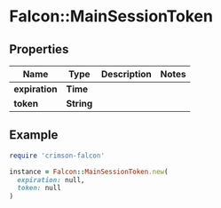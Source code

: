 # Falcon::MainSessionToken

## Properties

| Name | Type | Description | Notes |
| ---- | ---- | ----------- | ----- |
| **expiration** | **Time** |  |  |
| **token** | **String** |  |  |

## Example

```ruby
require 'crimson-falcon'

instance = Falcon::MainSessionToken.new(
  expiration: null,
  token: null
)
```

